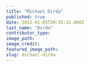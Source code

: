 ```yaml
---
title: "Michael Dirda"
published: true
date: 2012-01-05T20:55:12.000Z
last_name: "Dirda"
contributor_type:
image_path:
image_credit:
featured_image_path:
slug: michael-dirda
---
```

